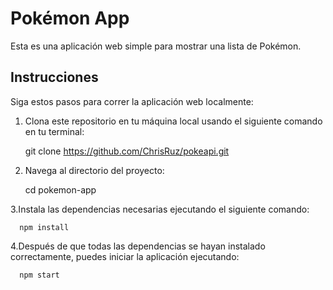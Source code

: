 # Pokémon App

Esta es una aplicación web simple para mostrar una lista de Pokémon.

## Instrucciones

Siga estos pasos para correr la aplicación web localmente:

1. Clona este repositorio en tu máquina local usando el siguiente comando en tu terminal:

  
     git clone https://github.com/ChrisRuz/pokeapi.git
   
3. Navega al directorio del proyecto:

     cd pokemon-app

3.Instala las dependencias necesarias ejecutando el siguiente comando:

      npm install

4.Después de que todas las dependencias se hayan instalado correctamente, puedes iniciar la aplicación ejecutando:

      npm start
